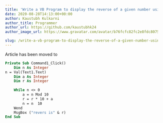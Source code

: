 ```yaml
---
title: 'Write a VB Program to display the reverse of a given number using function. (Accept number through textbox and display result using message box'
date: 2020-08-28T14:13:00+00:00
author: Kaustubh Kulkarni
author_title: Programmer
author_url: https://github.com/kaustubhk24
author_image_url: https://www.gravatar.com/avatar/b76fcfc82fc2e8fdc8075636f1735f61?s=200

slug: /write-a-vb-program-to-display-the-reverse-of-a-given-number-using-function-accept-number-through-textbox-and-display-result-using-message-box/
---
```

Article has been moved to

```vb title="file.vb"
Private Sub Command1_Click()  
	Dim n As Integer  
n = Val(Text1.Text)  
	Dim a As Integer  
	Dim r As Integer  
	  
	While n <> 0  
		a = n Mod 10  
		r = r * 10 + a  
		n = n  10  
	Wend  
	MsgBox ("revers is" & r)  
End Sub  
  
  

```
